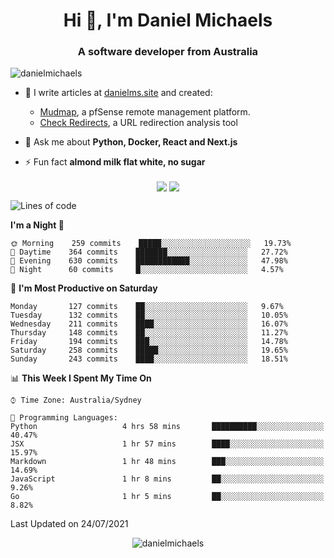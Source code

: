 <h1 align="center">Hi 👋, I'm Daniel Michaels</h1>
<h3 align="center">A software developer from Australia</h3>
<p align="left"> <img src="https://komarev.com/ghpvc/?username=danielmichaels" alt="danielmichaels" /> </p>

- 📝 I write articles at [danielms.site](https://danielms.site?ref=danielmichaels-github) and created:
    - [Mudmap](https://mudmap.io?ref=danielmichaels-github), a pfSense remote management platform.
    - [Check Redirects](https://www.check-redirects.com?ref=danielmichaels-github), a URL redirection analysis tool
- 💬 Ask me about **Python, Docker, React and Next.js**

- ⚡ Fun fact **almond milk flat white, no sugar**

<p align="center">
<a href="https://twitter.com/dansult" target="_blank"><img align="center" src="https://img.shields.io/badge/twitter-%231DA1F2.svg?&style=for-the-badge&logo=twitter&logoColor=white"></a>
<a href="https://linkedin.com/in/daniel-michaels" target="_blank"><img align="center" src="https://img.shields.io/badge/linkedin-%230077B5.svg?&style=for-the-badge&logo=linkedin&logoColor=white"></a>
</p>

<!--START_SECTION:waka-->
![Lines of code](https://img.shields.io/badge/From%20Hello%20World%20I%27ve%20Written-406667%20lines%20of%20code-blue)

**I'm a Night 🦉** 

```text
🌞 Morning    259 commits    █████░░░░░░░░░░░░░░░░░░░░   19.73% 
🌆 Daytime    364 commits    ███████░░░░░░░░░░░░░░░░░░   27.72% 
🌃 Evening    630 commits    ████████████░░░░░░░░░░░░░   47.98% 
🌙 Night      60 commits     █░░░░░░░░░░░░░░░░░░░░░░░░   4.57%

```
📅 **I'm Most Productive on Saturday** 

```text
Monday       127 commits    ██░░░░░░░░░░░░░░░░░░░░░░░   9.67% 
Tuesday      132 commits    ██░░░░░░░░░░░░░░░░░░░░░░░   10.05% 
Wednesday    211 commits    ████░░░░░░░░░░░░░░░░░░░░░   16.07% 
Thursday     148 commits    ██░░░░░░░░░░░░░░░░░░░░░░░   11.27% 
Friday       194 commits    ███░░░░░░░░░░░░░░░░░░░░░░   14.78% 
Saturday     258 commits    █████░░░░░░░░░░░░░░░░░░░░   19.65% 
Sunday       243 commits    ████░░░░░░░░░░░░░░░░░░░░░   18.51%

```


📊 **This Week I Spent My Time On** 

```text
⌚︎ Time Zone: Australia/Sydney

💬 Programming Languages: 
Python                   4 hrs 58 mins       ██████████░░░░░░░░░░░░░░░   40.47% 
JSX                      1 hr 57 mins        ████░░░░░░░░░░░░░░░░░░░░░   15.97% 
Markdown                 1 hr 48 mins        ███░░░░░░░░░░░░░░░░░░░░░░   14.69% 
JavaScript               1 hr 8 mins         ██░░░░░░░░░░░░░░░░░░░░░░░   9.26% 
Go                       1 hr 5 mins         ██░░░░░░░░░░░░░░░░░░░░░░░   8.82%

```


 Last Updated on 24/07/2021
<!--END_SECTION:waka-->

<p align="center"> <img src="https://github-readme-stats.vercel.app/api?username=danielmichaels&show_icons=true" alt="danielmichaels" /> </p>

